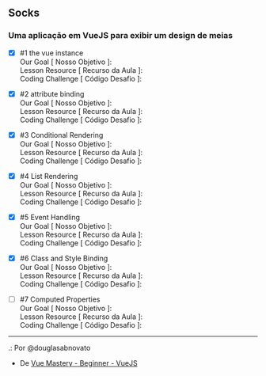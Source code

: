 ## Socks
### Uma aplicação em VueJS para exibir um design de meias

- [x] #1 the vue instance <br/>
Our Goal [ Nosso Objetivo ]:<br/>
Lesson Resource [ Recurso da Aula ]:<br/>
Coding Challenge [ Código Desafio ]:

- [x] #2 attribute binding <br/>
Our Goal [ Nosso Objetivo ]:<br/>
Lesson Resource [ Recurso da Aula ]:<br/>
Coding Challenge [ Código Desafio ]:

- [x] #3 Conditional Rendering <br/>
Our Goal [ Nosso Objetivo ]:<br/>
Lesson Resource [ Recurso da Aula ]:<br/>
Coding Challenge [ Código Desafio ]:

- [x] #4 List Rendering <br/>
Our Goal [ Nosso Objetivo ]:<br/>
Lesson Resource [ Recurso da Aula ]:<br/>
Coding Challenge [ Código Desafio ]: 

- [x] #5 Event Handling<br/>
Our Goal [ Nosso Objetivo ]:<br/>
Lesson Resource [ Recurso da Aula ]:<br/>
Coding Challenge [ Código Desafio ]: 

- [x] #6 Class and Style Binding <br/>
Our Goal [ Nosso Objetivo ]:<br/>
Lesson Resource [ Recurso da Aula ]:<br/>
Coding Challenge [ Código Desafio ]: 

- [ ] #7 Computed Properties <br/>
Our Goal [ Nosso Objetivo ]:<br/>
Lesson Resource [ Recurso da Aula ]:<br/>
Coding Challenge [ Código Desafio ]: 

---

.: Por @douglasabnovato
- De [Vue Mastery - Beginner - VueJS](https://www.vuemastery.com/courses-path/beginner)